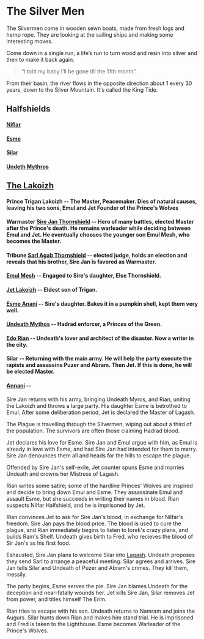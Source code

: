 # The Silver Men
 
The Silvermen come in wooden sewn boats, made from fresh logs and hemp rope. They are looking at the sailing ships and making some interesting moves. 

Come down in a single run, a life’s run to turn wood and resin into silver and then to make it back again. 

> “I told my baby I’ll be gone till the 11th month”. 

From their basin, the river flows in the opposite direction about 1 every 30 years, down to the Silver Mountain. It's called the King Tide.

## Halfshields

#### [Niflar](/p/niflar.md)

#### [Esme](/p/esme.md)

#### [Silar](/p/silar.md)

#### [Undeth Mythros](/p/undeath.md)

## [The Lakoizh](/f/lakoizh.md)

#### Prince Trigan Lakoizh -- The Master, Peacemaker. Dies of natural causes, leaving his two sons, Emul and Jet Founder of the Prince's Wolves

#### Warmaster [Sire Jan Thornshield](/p/jan_thornshield.md) -- Hero of many battles, elected Master after the Prince's death. He remains warleader while deciding between Emul and Jet. He eventually chooses the younger son Emul Mesh, who becomes the Master.

#### Tribune [Sarl Agab Thornshield](/p/sarl.md) -- elected judge, holds an election and reveals that his brother, Sire Jan is favored as Warmaster.

#### [Emul Mesh](/p/emul_mesh.md) -- Engaged to Sire's daughter, Else Thornshield.

#### [Jet Lakoizh](/p/jet.md) -- Eldest son of Trigan.

#### [Esme Anani](/p/esme.md) -- Sire's daughter. Bakes it in a pumpkin shell, kept them very well.

#### [Undeath Mythos](/p/undeth.md) -- Hadrad enforcer, a Princes of the Green.

#### [Edo Rian](/p/rian.md) -- Undeath's lover and architect of the disaster. Now a writer in the city.

#### Silar -- Returning with the main army. He will help the party execute the rapists and assassins Puzer and Abram. Then Jet. If this is done, he will be elected Master.

#### [Annani](/p/annani.md) -- 

Sire Jan returns with his army, bringing Undeath Myros, and Rian, uniting the Lakoizh and throws a large party. His daughter Esme is betrothed to Emul. After some deliberation period, Jet is declared the Master of Lagash.

The Plague is travelling through the Silvermen, wiping out about a third of the population. The survivors are often those claiming Hadrad blood.

Jet declares his love for Esme. Sire Jan and Emul argue with him, as Emul is already in love with Esme, and had Sire Jan had intended for them to marry. Sire Jan denounces them all and heads for the hills to escape the plague. 

Offended by Sire Jan's self-exile, Jet counter spuns Esme and marries Undeath and crowns her Mistress of Lagash.

Rian writes some satire; some of the hardline Princes' Wolves are inspired and decide to bring down Emul and Esme. They assassinate Emul and assault Esme, but she succeeds in writing their names in blood. Rian suspects Nilfar Halfshield, and he is imprisoned by Jet.

Rian convinces Jet to ask for Sire Jan's blood, in exchange for Nilfar's freedom. Sire Jan pays the blood price. The blood is used to cure the plague, and Rian immediately begins to listen to Iorek's crazy plans, and builds Ram's Shelf. Undeath gives birth to Fred, who recieves the blood of Sir Jan's as his first food.

Eshausted, Sire Jan plans to welcome Silar into [Lagash](/l/lagash.md). Undeath proposes they send Sarl to arrange a peaceful meeting. Silar agrees and arrives. Sire Jan tells Silar and Undeath of Puzer and Abram's crimes. They kill them, messily. 

The party begins, Esme serves the pie. Sire Jan blames Undeath for the deception and near-fatally wounds her. Jet kills Sire Jan, Silar removes Jet from power, and titles himself The Erim.

Rian tries to escape with his son. Undeath returns to Namram and joins the Augurs. Silar hunts down Rian and makes him stand trial. He is imprisoned and Fred is taken to the Lighthouse. Esme becomes Warleader of the Prince's Wolves.